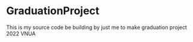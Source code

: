 # GraduationProject
This is my source code be building by just me to make graduation project 2022 VNUA
